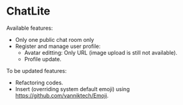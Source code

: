 # ChatLite

Available features:
- Only one public chat room only
- Register and manage user profile:
    - Avatar editting: Only URL (image upload is still not available).
    - Profile update.

To be updated features:
- Refactoring codes.
- Insert (overriding system default emoji) using https://github.com/vanniktech/Emoji.